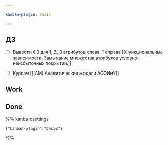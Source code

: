 ```yaml
---

kanban-plugin: basic

---
```


## ДЗ

- [ ] Вывести ФЗ для 1, 2, 3 атрибутов слева, 1 справа [[Функциональные зависимости. Замыкание множества атрибутов условно-неизбыточных покрытий.]]
- [ ] Курсач [[(АМ) Аналитические модели АСОИиУ]]


## Work



## Done





%% kanban:settings
```
{"kanban-plugin":"basic"}
```
%%